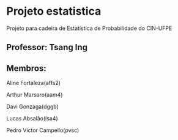 # Projeto estatistica

Projeto para cadeira de Estatística de Probabilidade do CIN-UFPE

## Professor: Tsang Ing

## Membros:

Aline Fortaleza(affs2)

Arthur Marsaro(aam4)

Davi Gonzaga(dggb)

Lucas Absalão(lsa4)

Pedro Victor Campello(pvsc)
